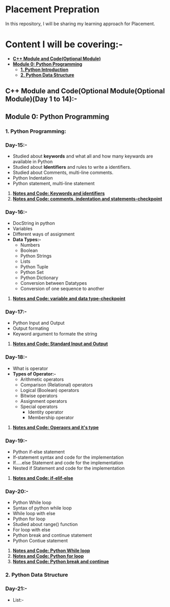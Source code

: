 # Placement Prepration
In this repository, I will be sharing my learning approach for Placement.

# Content I will be covering:-
* [**C++ Module and Code(Optional Module)**](https://github.com/sauravraghuvanshi/Placement-Prepration/tree/main/C%2B%2B%20Module%20and%20Code(Optional%20Module))
* [**Module 0: Python Programming**](https://github.com/sauravraghuvanshi/Placement-Prepration/tree/main/Module%200%20-%20Python%20Programming)
  * [**1. Python Introduction**](https://github.com/sauravraghuvanshi/Placement-Prepration/tree/main/Module%200%20-%20Python%20Programming/1.%20Python%20Introduction)
  * [**2. Python Data Structure**](https://github.com/sauravraghuvanshi/Placement-Prepration/tree/main/Module%200%20-%20Python%20Programming/2.%20Python%20Data%20Structure)

## C++ Module and Code(Optional Module(Optional Module)(Day 1 to 14):-

## Module 0: Python Programming

### 1. Python Programming:

### Day-15:-
* Studied about **keywords** and what all and how many keywards are available in Python
* Studied about **Identifiers** and rules to write a identifiers.
* Studied about Comments, multi-line comments.
* Python Indentation
* Python statement, multi-line statement
1. [**Notes and Code: Keywords and identifiers**](https://github.com/sauravraghuvanshi/Placement-Prepration/blob/main/Module%200%20-%20Python%20Programming/1.%20Python%20Introduction/1.Keywords%20and%20identifiers.ipynb)
2. [**Notes and Code: comments, indentation and statements-checkpoint**](https://github.com/sauravraghuvanshi/Placement-Prepration/blob/main/Module%200%20-%20Python%20Programming/1.%20Python%20Introduction/2.comments%2C%20indentation%20and%20statements-checkpoint.ipynb)

### Day-16:-
* DocString in python
* Variables
* Different ways of assignment
* **Data Types:-**
  * Numbers
  * Boolean
  * Python Strings
  * Lists
  * Python Tuple
  * Python Set
  * Python Dictionary
  * Conversion between Datatypes
  * Conversion of one sequence to another
1. [**Notes and Code: variable and data type-checkpoint**](https://github.com/sauravraghuvanshi/Placement-Prepration/blob/main/Module%200%20-%20Python%20Programming/1.%20Python%20Introduction/3.variable%20and%20data%20type-checkpoint.ipynb)

### Day-17:-
* Python Input and Output
* Output formating
* Keyword argument to formate the string
1. [**Notes and Code: Standard Input and Output**](https://github.com/sauravraghuvanshi/Placement-Prepration/blob/main/Module%200%20-%20Python%20Programming/1.%20Python%20Introduction/4.Standard%20Input%20and%20Output.ipynb)

### Day-18:-
* What is operator
* **Types of Operator:-**
  * Arithmetic operators
  * Comparison (Relational) operators
  * Logical (Boolean) operators
  * Bitwise operators
  * Assignment operators
  * Special operators
    * Identity operator
    * Membership operator
1. [**Notes and Code: Operaors and it's type**](https://github.com/sauravraghuvanshi/Placement-Prepration/blob/main/Module%200%20-%20Python%20Programming/1.%20Python%20Introduction/5.operator.ipynb)

### Day-19:-
* Python if-else statement
* If-statement syntax and code for the implementation
* If.....else Statement and code for the implementation
* Nested if Statement and code for the implementation
1. [**Notes and Code: if-elif-else**](https://github.com/sauravraghuvanshi/Placement-Prepration/blob/main/Module%200%20-%20Python%20Programming/1.%20Python%20Introduction/6.if-elif-else.ipynb)

### Day-20:-
* Python While loop
* Syntax of python while loop
* While loop with else
* Python for loop
* Studied about range() function
* For loop with  else
* Python break and continue statement
* Python Contiue statement
1. [**Notes and Code: Python While loop**](https://github.com/sauravraghuvanshi/Placement-Prepration/blob/main/Module%200%20-%20Python%20Programming/1.%20Python%20Introduction/7.While-loop.ipynb)
2. [**Notes and Code: Python for loop**](https://github.com/sauravraghuvanshi/Placement-Prepration/blob/main/Module%200%20-%20Python%20Programming/1.%20Python%20Introduction/8.for_loop-checkpoint.ipynb)
3. [**Notes and Code: Python break and continue**](https://github.com/sauravraghuvanshi/Placement-Prepration/blob/main/Module%200%20-%20Python%20Programming/1.%20Python%20Introduction/9.break_continue-checkpoint.ipynb)

### 2. Python Data Structure

### Day-21:-
* List:-
